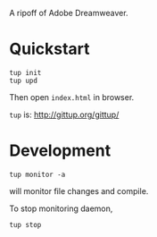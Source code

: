 A ripoff of Adobe Dreamweaver.

# Quickstart

    tup init
    tup upd

    
Then open `index.html` in browser.

`tup` is: http://gittup.org/gittup/

# Development

    tup monitor -a

will monitor file changes and compile.

To stop monitoring daemon,

    tup stop

